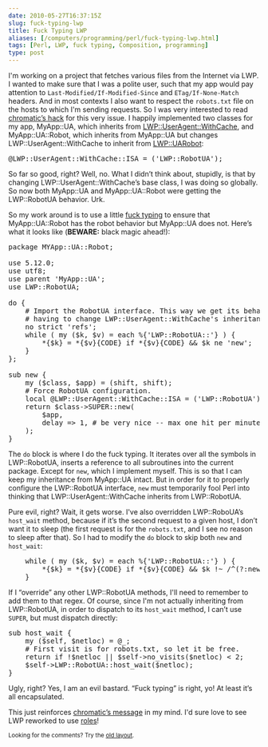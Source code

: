 ```yaml
--- 
date: 2010-05-27T16:37:15Z
slug: fuck-typing-lwp
title: Fuck Typing LWP
aliases: [/computers/programming/perl/fuck-typing-lwp.html]
tags: [Perl, LWP, fuck typing, Composition, programming]
type: post
---
```


<p>I'm working on a project that fetches various files from the Internet via LWP. I wanted to make sure that I was a polite user, such that my app would pay attention to <code>Last-Modified/If-Modified-Since</code> and <code>ETag/If-None-Match</code> headers. And in most contexts I also want to respect the <code>robots.txt</code> file on the hosts to which I'm sending requests. So I was very interested to read <a href="http://www.modernperlbooks.com/mt/2010/05/are-objects-black-blocks-or-toolkits.html">chromatic’s hack</a> for this very issue. I happily implemented two classes for my app, MyApp::UA, which inherits from <a href="http://search.cpan.org/perldoc?LWP::UserAgent::WithCache">LWP::UserAgent::WithCache</a>, and MyApp::UA::Robot, which inherits from MyApp::UA but changes LWP::UserAgent::WithCache to inherit from <a href="http://search.cpan.org/perldoc?LWP::RobotUA">LWP::UARobot</a>:</p>

<pre>
@LWP::UserAgent::WithCache::ISA = (&#x0027;LWP::RobotUA&#x0027;);
</pre>

<p>So far so good, right? Well, no. What I didn’t think about, stupidly, is that by changing LWP::UserAgent::WithCache’s base class, I was doing so globally. So now both MyApp::UA and MyApp::UA::Robot were getting the LWP::RobotUA behavior. Urk.</p>

<p>So my work around is to use a little <a href="/computers/programming/methodology/fuck-typing.html">fuck typing</a> to ensure that MyApp::UA::Robot has the robot behavior but MyApp::UA does not. Here’s what it looks like (<strong>BEWARE:</strong> black magic ahead!):</p>

<pre>
package MYApp::UA::Robot;

use 5.12.0;
use utf8;
use parent 'MyApp::UA';
use LWP::RobotUA;

do {
    # Import the RobotUA interface. This way we get its behavior without
    # having to change LWP::UserAgent::WithCache&#x0027;s inheritance.
    no strict &#x0027;refs&#x0027;;
    while ( my ($k, $v) = each %{&#x0027;LWP::RobotUA::&#x0027;} ) {
        *{$k} = *{$v}{CODE} if *{$v}{CODE} &amp;&amp; $k ne &#x0027;new&#x0027;;
    }
};

sub new {
    my ($class, $app) = (shift, shift);
    # Force RobotUA configuration.
    local @LWP::UserAgent::WithCache::ISA = (&#x0027;LWP::RobotUA&#x0027;);
    return $class-&gt;SUPER::new(
        $app,
        delay =&gt; 1, # be very nice -- max one hit per minute.
    );
}
</pre>

<p>The <code>do</code> block is where I do the fuck typing. It iterates over all the symbols in LWP::RobotUA, inserts a reference to all subroutines into the current package. Except for <code>new</code>, which I implement myself. This is so that I can keep my inheritance from MyApp::UA intact. But in order for it to properly configure the LWP::RobotUA interface, <code>new</code> must temporarily fool Perl into thinking that LWP::UserAgent::WithCache inherits from LWP::RobotUA.</p>

<p>Pure evil, right? Wait, it gets worse. I've also overridden LWP::RoboUA’s <code>host_wait</code> method, because if it’s the second request to a given host, I don’t want it to sleep (the first request is for the <code>robots.txt</code>, and I see no reason to sleep after that). So I had to modify the <code>do</code> block to skip both <code>new</code> and <code>host_wait</code>:</p>

<pre>
    while ( my ($k, $v) = each %{&#x0027;LWP::RobotUA::&#x0027;} ) {
        *{$k} = *{$v}{CODE} if *{$v}{CODE} &amp;&amp; $k !~ /^(?:new|host_wait)$/;
    }
</pre>

<p>If I “override” any other LWP::RobotUA methods, I'll need to remember to add them to that regex. Of course, since I'm not actually inheriting from LWP::RobotUA, in order to dispatch to its <code>host_wait</code> method, I can’t use <code>SUPER</code>, but must dispatch directly:</p>

<pre>
sub host_wait {
    my ($self, $netloc) = @_;
    # First visit is for robots.txt, so let it be free.
    return if !$netloc || $self-&gt;no_visits($netloc) &lt; 2;
    $self-&gt;LWP::RobotUA::host_wait($netloc);
}
</pre>

<p>Ugly, right? Yes, I am an evil bastard. “Fuck typing” is right, yo! At least it’s all encapsulated.</p>

<p>This just reinforces <a href="http://www.modernperlbooks.com/mt/2010/05/are-objects-black-blocks-or-toolkits.html">chromatic’s message</a> in my mind. I'd sure love to see LWP reworked to use <a href="http://search.cpan.org/~rgarcia/perl-5.10.0/lib/UNIVERSAL.pm#$obj-%3EDOES(_ROLE_">roles</a>!</p>

<p class="past"><small>Looking for the comments? Try the <a rel="nofollow" href="//past.justatheory.com/computers/programming/perl/fuck-typing-lwp.html">old layout</a>.</small></p>


